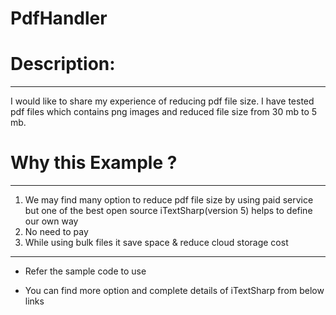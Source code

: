 # PdfHandler

# Description:
***********
I would like to share my experience of reducing pdf file size. I have tested pdf files which contains png images and reduced file size from 30 mb to 5 mb.

# Why this Example ?
*****************
1) We may find many option to reduce pdf file size by using paid service but one of the best open source iTextSharp(version 5) helps to define our own way
2) No need to pay 
3) While using bulk files it save space & reduce cloud storage cost

*****************
- Refer the sample code to use

- You can find more option and complete details of iTextSharp from below links

